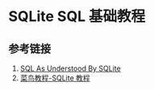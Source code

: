 # SQLite SQL 基础教程



## 参考链接
1.  [SQL As Understood By SQLite](https://www.sqlite.org/lang.html)
2. [菜鸟教程-SQLite 教程](https://www.runoob.com/sqlite/sqlite-tutorial.html)